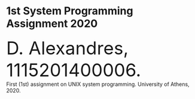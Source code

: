 # 1st System Programming Assignment 2020
<font size="9"> D. Alexandres, 1115201400006. </font>  
First (1st) assignment on UNIX system programming.
University of Athens, 2020.
